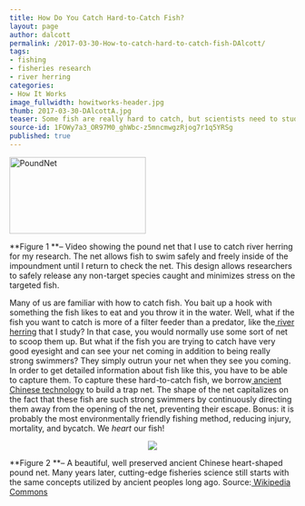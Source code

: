 ```yaml
---
title: How Do You Catch Hard-to-Catch Fish?
layout: page
author: dalcott
permalink: /2017-03-30-How-to-catch-hard-to-catch-fish-DAlcott/
tags:
- fishing
- fisheries research
- river herring
categories:
- How It Works
image_fullwidth: howitworks-header.jpg
thumb: 2017-03-30-DAlcottA.jpg
teaser: Some fish are really hard to catch, but scientists need to study these hard-to-catch fish too. How do they do it?
source-id: 1FOWy7a3_OR97M0_ghWbc-z5mncmwgzRjog7r1q5YRSg
published: true
---
```

<a data-flickr-embed="true"  href="https://www.flickr.com/photos/139839751@N06/32500716645/in/dateposted-friend/" title="PoundNet"><img src="https://c1.staticflickr.com/1/657/32500716645_b4d9b4aace_m.jpg" width="240" height="135" alt="PoundNet"></a><script async src="//embedr.flickr.com/assets/client-code.js" charset="utf-8"></script>

**Figure 1 **– Video showing the pound net that I use to catch river herring for my research. The net allows fish to swim safely and freely inside of the impoundment until I return to check the net. This design allows researchers to safely release any non-target species caught and minimizes stress on the targeted fish.

Many of us are familiar with how to catch fish. You bait up a hook with something the fish likes to eat and you throw it in the water. Well, what if the fish you want to catch is more of a filter feeder than a predator, like the[ river herring](http://www.maine.gov/dmr/science-research/searun/alewife.html) that I study? In that case, you would normally use some sort of net to scoop them up. But what if the fish you are trying to catch have very good eyesight and can see your net coming in addition to being really strong swimmers? They simply outrun your net when they see you coming. In order to get detailed information about fish like this, you have to be able to capture them. To capture these hard-to-catch fish, we borrow[ ancient Chinese technology](https://en.wikipedia.org/wiki/Double-Heart_of_Stacked_Stones) to build a trap net. The shape of the net capitalizes on the fact that these fish are such strong swimmers by continuously directing them away from the opening of the net, preventing their escape. Bonus: it is probably the most environmentally friendly fishing method, reducing injury, mortality, and bycatch. We *heart* our fish!

<center><div style="text-align:center"><img src ="https://upload.wikimedia.org/wikipedia/commons/b/b1/Fishpot.jpg"/></div></center>

**Figure 2 **– A beautiful, well preserved ancient Chinese heart-shaped pound net. Many years later, cutting-edge fisheries science still starts with the same concepts utilized by ancient peoples long ago. Source:[ Wikipedia Commons](https://commons.wikimedia.org/wiki/File:Fishpot.jpg)

